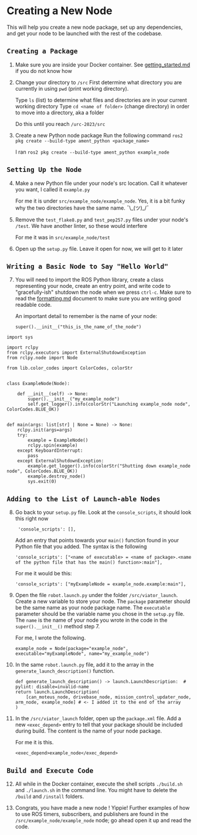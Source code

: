 # Creating a New Node
This will help you create a new node package, set up any dependencies, and get your node to be launched with the rest of the codebase. 

## `Creating a Package`
1. Make sure you are inside your Docker container. See [getting_started.md](./getting_started.md) if you do not know how

2. Change your directory to `/src`
First determine what directory you are currently in using `pwd` (print working directory). 

    Type `ls` (list) to determine what files and directories are in your current working directory
Type `cd <name of folder>` (change directory) in order to move into a directory, aka a folder

    Do this until you reach `/urc-2023/src`

3. Create a new Python node package
Run the following command `ros2 pkg create --build-type ament_python <package_name>`

    I ran `ros2 pkg create --build-type ament_python example_node`

## `Setting Up the Node`
4. Make a new Python file under your node's src location. Call it whatever you want, I called it `example.py`

    For me it is under `src/example_node/example_node`. Yes, it is a bit funky why
    the two directories have the same name. ¯\\\_(ツ)\_/¯

5. Remove the `test_flake8.py` and `test_pep257.py` files under your node's `/test`. We have another linter, so these would interfere

    For me it was in `src/example_node/test`

6. Open up the `setup.py` file. Leave it open for now, we will get to it later

## `Writing a Basic Node to Say "Hello World"`
7. You will need to import the ROS Python library, create a class representing your node, create an entry point, and write code to "gracefully-ish" shutdown the node when we press `ctrl-c`. Make sure to read the [formatting.md](./formatting.md) document to make sure you are writing good readable code. 

    An important detail to remember is the name of your node:
   
    `super().__init__("this_is_the_name_of_the_node")`

```
import sys

import rclpy
from rclpy.executors import ExternalShutdownException
from rclpy.node import Node

from lib.color_codes import ColorCodes, colorStr


class ExampleNode(Node):
    
    def __init__(self) -> None:
        super().__init__("my_example_node")
        self.get_logger().info(colorStr("Launching example_node node", ColorCodes.BLUE_OK))


def main(args: list[str] | None = None) -> None:
    rclpy.init(args=args)
    try:
        example = ExampleNode()
        rclpy.spin(example)
    except KeyboardInterrupt:
        pass
    except ExternalShutdownException:
        example.get_logger().info(colorStr("Shutting down example_node node", ColorCodes.BLUE_OK))
        example.destroy_node()
        sys.exit(0)
```

## `Adding to the List of Launch-able Nodes`
8. Go back to your `setup.py` file. Look at the `console_scripts`, it should look this right now

    ` 'console_scripts': [],`

    Add an entry that points towards your `main()` function found in your Python file that you added. The syntax is the following

    `'console_scripts': ["<name of executable> = <name of package>.<name of the python file that has the main() function>:main"],`

    For me it would be this: 

    `'console_scripts': ["myExampleNode = example_node.example:main"],`

9. Open the file `robot.launch.py` under the folder `/src/viator_launch`. Create a new variable to store your node. The `package` parameter should be the same name as your node package name. The `executable` parameter should be the variable name you chose in the `setup.py` file. The `name` is the name of your node you wrote in the code in the `super().__init__()` method step 7. 
 
    For me, I wrote the following.

    `example_node = Node(package="example_node", executable="myExampleNode", name="my_example_node")`

11. In the same `robot.launch.py` file, add it to the array in the `generate_launch_description()` function. 

    ```
    def generate_launch_description() -> launch.LaunchDescription:  # pylint: disable=invalid-name
    return launch.LaunchDescription(
        [can_moteus_node, drivebase_node, mission_control_updater_node, arm_node, example_node] # <- I added it to the end of the array
    )
    ```

12. In the `/src/viator_launch` folder, open up the `package.xml` file. Add a new `<exec_depend>` entry to tell that your package should be included during build. The content is the name of your node package. 

    For me it is this.

    `<exec_depend>example_node</exec_depend>`

## `Build and Execute Code`
12. All while in the Docker container, execute the shell scripts `./build.sh` and `./launch.sh` in the command line. You might have to delete the `/build` and `/install` folders. 

13. Congrats, you have made a new node ! Yippie! Further examples of how to use ROS timers, subscribers, and publishers are found in the `/src/example_node/example_node` node; go ahead open it up and read the code. 




